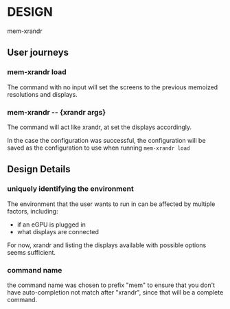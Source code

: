 # DESIGN

mem-xrandr

## User journeys

### mem-xrandr load

The command with no input will set the screens to the previous memoized resolutions and displays.

### mem-xrandr -- {xrandr args}

The command will act like xrandr, at set the displays accordingly.

In the case the configuration was successful, the configuration will be saved as the configuration to use when running `mem-xrandr load`

## Design Details

### uniquely identifying the environment

The environment that the user wants to run in can be affected by multiple factors, including:

- if an eGPU is plugged in
- what displays are connected

For now, xrandr and listing the displays available with possible options seems sufficient.

### command name

the command name was chosen to prefix "mem" to ensure that you don't have auto-completion not match after "xrandr", since that will be a complete command.